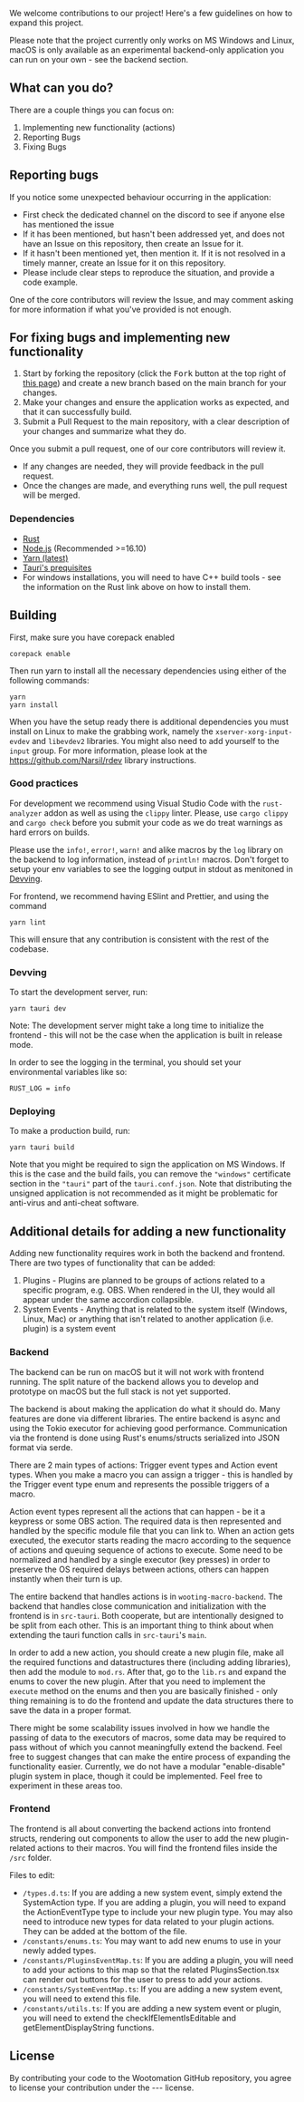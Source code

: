 We welcome contributions to our project! Here's a few guidelines on how to expand this project.

Please note that the project currently only works on MS Windows and Linux, macOS is only available as an experimental backend-only application you can run on your own - see the backend section.

## What can you do?
There are a couple things you can focus on:
1. Implementing new functionality (actions)
2. Reporting Bugs
3. Fixing Bugs

## Reporting bugs
If you notice some unexpected behaviour occurring in the application:
- First check the dedicated channel on the discord to see if anyone else has mentioned the issue
- If it has been mentioned, but hasn't been addressed yet, and does not have an Issue on this repository, then create an Issue for it.
- If it hasn't been mentioned yet, then mention it. If it is not resolved in a timely manner, create an Issue for it on this repository.
- Please include clear steps to reproduce the situation, and provide a code example.

One of the core contributors will review the Issue, and may comment asking for more information if what you've provided is not enough.

## For fixing bugs and implementing new functionality
1. Start by forking the repository (click the <kbd>Fork</kbd> button at the top right of
   [this page](https://github.com/WootingKb/wooting-macros/)) and create a new branch based on the main branch for your changes.
2. Make your changes and ensure the application works as expected, and that it can successfully build.
3. Submit a Pull Request to the main repository, with a clear description of your changes and summarize what they do.

Once you submit a pull request, one of our core contributors will review it.
- If any changes are needed, they will provide feedback in the pull request.
- Once the changes are made, and everything runs well, the pull request will be merged.

### Dependencies

- [Rust](https://www.rust-lang.org/tools/install)
- [Node.js](https://nodejs.org/en/) (Recommended >=16.10)
- [Yarn (latest)](https://yarnpkg.com/getting-started)
- [Tauri's prequisites](https://tauri.app/v1/guides/getting-started/prerequisites/)
- For windows installations, you will need to have C++ build tools - see the information on the Rust link above on how to install them.

## Building

First, make sure you have corepack enabled

```
corepack enable
```

Then run yarn to install all the necessary dependencies using either of the following commands:

```
yarn
yarn install
```

When you have the setup ready there is additional dependencies you must install on Linux to make the grabbing work, namely the ``xserver-xorg-input-evdev`` and ``libevdev2`` libraries. You might also need to add yourself to the ``input`` group. For more information, please look at the https://github.com/Narsil/rdev library instructions.

### Good practices

For development we recommend using Visual Studio Code with the ``rust-analyzer`` addon as well as using the ``clippy`` linter. Please, use ``cargo clippy`` and ``cargo check`` before you submit your code as we do treat warnings as hard errors on builds. 

Please use the ``info!``, ``error!``, ``warn!`` and alike macros by the ``log`` library on the backend to log information, instead of ``println!`` macros. Don't forget to setup your env variables to see the logging output in stdout as menitoned in [Devving](#devving).

For frontend, we recommend having ESlint and Prettier, and using the command

```
yarn lint
```

This will ensure that any contribution is consistent with the rest of the codebase.

### Devving

To start the development server, run:

```
yarn tauri dev
```

Note: The development server might take a long time to initialize the frontend - this will not be the case when the application is built in release mode.

In order to see the logging in the terminal, you should set your environmental variables like so:

```
RUST_LOG = info
```

### Deploying

To make a production build, run:

```
yarn tauri build
```

Note that you might be required to sign the application on MS Windows. If this is the case and the build fails, you can remove the ``"windows"`` certificate section in the ``"tauri"`` part of the ``tauri.conf.json``. Note that distributing the unsigned application is not recommended as it might be problematic for anti-virus and anti-cheat software.

## Additional details for adding a new functionality
Adding new functionality requires work in both the backend and frontend. There are two types of functionality that can be added:
1. Plugins - Plugins are planned to be groups of actions related to a specific program, e.g. OBS. When rendered in the UI, they would all appear under the same accordion collapsible.
2. System Events - Anything that is related to the system itself (Windows, Linux, Mac) or anything that isn't related to another application (i.e. plugin) is a system event

### Backend
The backend can be run on macOS but it will not work with frontend running. The split nature of the backend allows you to develop and prototype on macOS but the full stack is not yet supported.

The backend is about making the application do what it should do. Many features are done via different libraries. The entire backend is async and using the Tokio executor for achieving good performance. Communication via the frontend is done using Rust's enums/structs serialized into JSON format via serde.

There are 2 main types of actions: Trigger event types and Action event types. When you make a macro you can assign a trigger - this is handled by the Trigger event type enum and represents the possible triggers of a macro. 

Action event types represent all the actions that can happen - be it a keypress or some OBS action. The required data is then represented and handled by the specific module file that you can link to. When an action gets executed, the executor starts reading the macro according to the sequence of actions and queuing sequence of actions to execute. Some need to be normalized and handled by a single executor (key presses) in order to preserve the OS required delays between actions, others can happen instantly when their turn is up. 

The entire backend that handles actions is in ``wooting-macro-backend``. The backend that handles close communication and initialization with the frontend is in ``src-tauri``. Both cooperate, but are intentionally designed to be split from each other. This is an important thing to think about when extending the tauri function calls in ``src-tauri``'s ``main``. 

In order to add a new action, you should create a new plugin file, make all the required functions and datastructures there (including adding libraries), then add the module to ``mod.rs``. After that, go to the ``lib.rs`` and expand the enums to cover the new plugin. After that you need to implement the ``execute`` method on the enums and then you are basically finished - only thing remaining is to do the frontend and update the data structures there to save the data in a proper format.

There might be some scalability issues involved in how we handle the passing of data to the executors of macros, some data may be required to pass without of which you cannot meaningfully extend the backend. Feel free to suggest changes that can make the entire process of expanding the functionality easier. Currently, we do not have a modular "enable-disable" plugin system in place, though it could be implemented. Feel free to experiment in these areas too.

### Frontend
The frontend is all about converting the backend actions into frontend structs, rendering out components to allow the user to add the new plugin-related actions to their macros.
You will find the frontend files inside the ```/src``` folder.

Files to edit:
- ```/types.d.ts```: If you are adding a new system event, simply extend the SystemAction type. If you are adding a plugin, you will need to expand the ActionEventType type to include your new plugin type. You may also need to introduce new types for data related to your plugin actions. They can be added at the bottom of the file.
- ```/constants/enums.ts```: You may want to add new enums to use in your newly added types.
- ```/constants/PluginsEventMap.ts```: If you are adding a plugin, you will need to add your actions to this map so that the related PluginsSection.tsx can render out buttons for the user to press to add your actions.
- ```/constants/SystemEventMap.ts```: If you are adding a new system event, you will need to extend this file.
- ```/constants/utils.ts```: If you are adding a new system event or plugin, you will need to extend the checkIfElementIsEditable and getElementDisplayString functions.

## License
By contributing your code to the Wootomation GitHub repository, you agree to license your contribution under the --- license.
